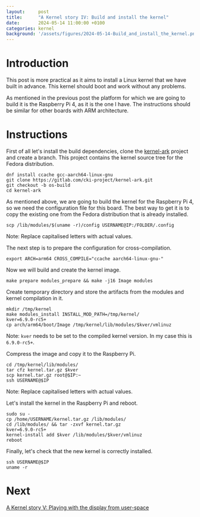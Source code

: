 ```yaml
---
layout:     post
title:      "A Kernel story IV: Build and install the kernel"
date:       2024-05-14 11:00:00 +0100
categories: kernel
background: '/assets/figures/2024-05-14-Build_and_install_the_kernel.png'
---
```


# Introduction

This post is more practical as it aims to install a Linux kernel that we have built in advance. This kernel should boot and work without any problems.

As mentioned in the previous post the platform for which we are going to build it is the Raspberry Pi 4, as it is the one I have. The instructions should be similar for other boards with ARM architecture.

# Instructions

First of all let's install the build dependencies, clone the [kernel-ark](https://gitlab.com/cki-project/kernel-ark) project and create a branch. This project contains the kernel source tree for the Fedora distribution.

```console
dnf install ccache gcc-aarch64-linux-gnu
git clone https://gitlab.com/cki-project/kernel-ark.git
git checkout -b os-build
cd kernel-ark
```

As mentioned above, we are going to build the kernel for the Raspberry Pi 4, so we need the configuration file for this board. The best way to get it is to copy the existing one from the Fedora distribution that is already installed.

```console
scp /lib/modules/$(uname -r)/config USERNAME@IP:/FOLDER/.config
```

Note: Replace capitalised letters with actual values.

The next step is to prepare the configuration for cross-compilation.

```console
export ARCH=arm64 CROSS_COMPILE="ccache aarch64-linux-gnu-"
```

Now we will build and create the kernel image.

```console
make prepare modules_prepare && make -j16 Image modules
```

Create temporary directory and store the artifacts from the modules and kernel compilation in it.

```console
mkdir /tmp/kernel
make modules_install INSTALL_MOD_PATH=/tmp/kernel/
kver=6.9.0-rc5+
cp arch/arm64/boot/Image /tmp/kernel/lib/modules/$kver/vmlinuz
```

Note: `kver` needs to be set to the compiled kernel version. In my case this is `6.9.0-rc5+`.

Compress the image and copy it to the Raspberry Pi.

```console
cd /tmp/kernel/lib/modules/
tar cfz kernel.tar.gz $kver
scp kernel.tar.gz root@$IP:~
ssh USERNAME@$IP
```

Note: Replace capitalised letters with actual values.

Let's install the kernel in the Raspberry Pi and reboot.

```console
sudo su -
cp /home/USERNAME/kernel.tar.gz /lib/modules/
cd /lib/modules/ && tar -zxvf kernel.tar.gz
kver=6.9.0-rc5+
kernel-install add $kver /lib/modules/$kver/vmlinuz
reboot
```

Finally, let's check that the new kernel is correctly installed.

```console
ssh USERNAME@$IP
uname -r
```

# Next

[A Kernel story V: Playing with the display from user-space](/kernel/2024/06/07/a-kernel-story5)